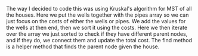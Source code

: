 The way I decided to code this was using Kruskal's algorithm for MST of all the houses. Here we put the wells together with the pipes array so we can just focus on the costs of either the wells or pipes. We add the values for the wells at then end, then we sort it using the costs. Here we then iterate over the array we just sorted to check if they have different parent nodes, and if they do, we connect them and update the total cost. The find method is a helper method that finds the parent node given the house. 
